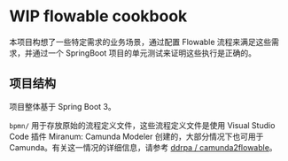 # WIP flowable cookbook

本项目构想了一些特定需求的业务场景，通过配置 Flowable 流程来满足这些需求，并通过一个 SpringBoot 项目的单元测试来证明这些执行是正确的。

## 项目结构

项目整体基于 Spring Boot 3。

`bpmn/` 用于存放原始的流程定义文件，这些流程定义文件是使用 Visual Studio Code 插件 Miranum: Camunda Modeler 创建的，大部分情况下也可用于 Camunda。有关这一情况的详细信息，请参考 [ddrpa / camunda2flowable](https://github.com/ddrpa/camunda2flowable)。
